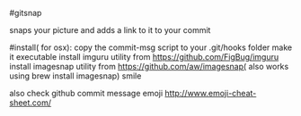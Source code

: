 #gitsnap

snaps your picture and adds a link to it to your commit

#install( for osx):
copy the commit-msg script to your .git/hooks folder
make it executable
install imguru utility from https://github.com/FigBug/imguru
install imagesnap utility from https://github.com/aw/imagesnap( also works using brew install imagesnap)
smile

also check github commit message emoji http://www.emoji-cheat-sheet.com/
